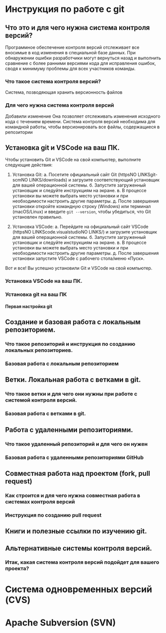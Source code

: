 # Инструкция по работе с git

## Что это и для чего нужна система контроля версий?
Программное обеспечение контроля версий отслеживает все вносимые в код изменения в специальной базе данных. При обнаружении ошибки разработчики могут вернуться назад и выполнить сравнение с более ранними версиями кода для исправления ошибок, сводя к минимуму проблемы для всех участников команды.

### Что такое система контроля версий?
Система, позводяющая хранить версионность файлов

### Для чего нужна система контроля версий

Добавили изменение
Она позволяет отслеживать изменения исходного кода с течением времени.
Система контроля версий необходима для командной работы, чтобы версионировать все файлы, содержащиеся в репозитории

## Установка git и VSCode на ваш ПК.
Чтобы установить Git и VSCode на свой компьютер, выполните следующие действия:

1. Установка Git:
   а. Посетите официальный сайт Git (httpsNO LINKSgit-scmNO LINKS/downloads) и загрузите соответствующий установщик для вашей операционной системы.
   б. Запустите загруженный установщик и следуйте инструкциям на экране.
   в. В процессе установки вы можете выбрать место установки и при необходимости настроить другие параметры.
   д. После завершения установки откройте командную строку (Windows) или терминал (macOS/Linux) и введите `git --version`, чтобы убедиться, что Git установлен правильно.

2. Установка VSCode:
   а. Перейдите на официальный сайт VSCode (httpsNO LINKScode.visualstudioNO LINKS/) и загрузите установщик для вашей операционной системы.
   б. Запустите загруженный установщик и следуйте инструкциям на экране.
   в. В процессе установки вы можете выбрать место установки и при необходимости настроить другие параметры.
   д. После завершения установки запустите VSCode с рабочего стола/меню «Пуск».

Вот и все! Вы успешно установили Git и VSCode на свой компьютер.
### Установка VSCode на ваш ПК.

### Установка git на ваш ПК

#### Первая настройка git

## Создание и базовая работа с локальным репозиторием.

### Что такое репозиторий и инструкция по созданию локальных репозиториев.

### Базовая работа с локальным репозиторием

## Ветки. Локальная работа с ветками в git.

### Что такое ветки и для чего они нужны при работе с системой контроля версий.

### Базовая работа с ветками в git.

## Работа с удаленными репозиториями.

### Что такое удаленный репозиторий и для чего он нужен

### Базовая работа с удаленными репозиториями GitHub

## Совместная работа над проектом (fork, pull request)

### Как строится и для чего нужна совместная работа в системах контроля версий

### Инструкция по созданию pull request

## Книги и полезные ссылки по изучению git.

## Альтернативные системы контроля версий.

### Итак, какая система контроля версий подойдет для вашего проекта?

# Система одновременных версий (CVS)

# Apache Subversion (SVN)

